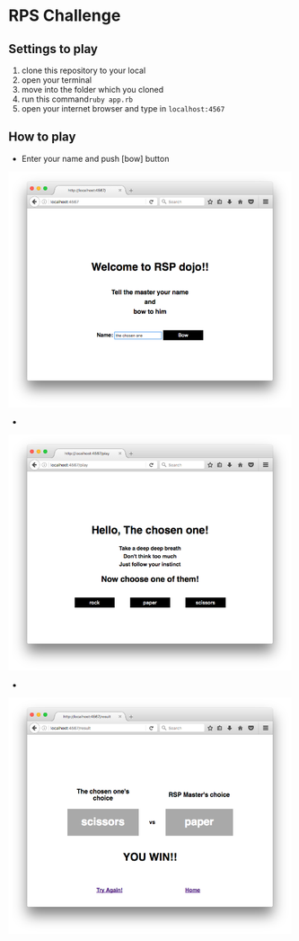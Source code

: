 # RPS Challenge

Settings to play
-------

1. clone this repository to your local
2. open your terminal
3. move into the folder which you cloned
4. run this command```ruby app.rb```
5. open your internet browser and type in ```localhost:4567```


How to play
-------

- Enter your name and push [bow] button

![RSP_home](https://github.com/fenglish/images/blob/master/RSP_home.png)

-

![RSP_play](https://github.com/fenglish/images/blob/master/RSP_play.png)

-

![RSP_result](https://github.com/fenglish/images/blob/master/RSP_result.png)
